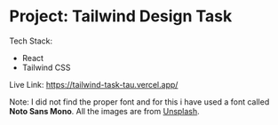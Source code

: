 # Project: Tailwind Design Task

Tech Stack: 
- React
- Tailwind CSS 

Live Link: https://tailwind-task-tau.vercel.app/

Note: I did not find the proper font and for this i have used a font called <b>Noto Sans Mono</b>. All the images are from <a href="https://unsplash.com/">Unsplash</a>.